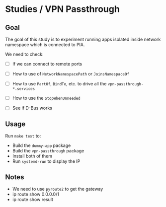 # Studies / VPN Passthrough

## Goal

The goal of this study is to experiment running apps isolated inside network namespace which is connected to PIA.

We need to check: 
- [ ] If we can connect to remote ports
- [ ] How to use of `NetworkNamespacePath` or `JoinsNamespaceOf`
- [ ] How to use `PartOf`, `BindTo`, etc. to drive all the `vpn-passthrough-*.services`
- [ ] How to use the `StopWhenUnneeded`
- [ ] See if D-Bus works


## Usage
Run `make test` to:
- Build the `dummy-app` package
- Build the `vpn-passthrough` package
- Install both of them
- Run `systemd-run` to display the IP


## Notes
- We need to use `pyroute2` to get the gateway
- ip route show 0.0.0.0/1
- ip route show result